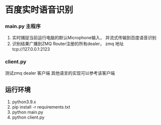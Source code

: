 # 百度实时语音识别

### main.py 主程序
1. 实时捕捉当前运行电脑的默认Microphone输入， 并流式传输到百度语音识别
2. 识别结果广播到ZMQ Router注册的所有dealer， zmq 地址tcp://127.0.0.1:2123

### client.py
测试zmq dealer 客户端
其他语言的实现可以参考该客户端

## 运行环境
1. python3.9.x
2. pip install -r requirements.txt
3. python main.py
4. python client.py


